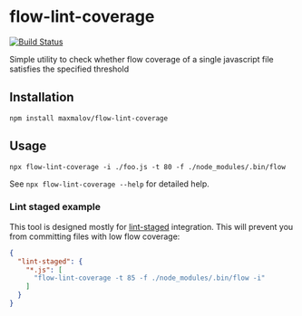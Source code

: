 # flow-lint-coverage
[![Build Status](https://travis-ci.org/maxmalov/flow-lint-coverage.svg?branch=master)](https://travis-ci.org/maxmalov/flow-lint-coverage)

Simple utility to check whether flow coverage of a single javascript file satisfies the specified threshold

## Installation

```
npm install maxmalov/flow-lint-coverage
```

## Usage

```
npx flow-lint-coverage -i ./foo.js -t 80 -f ./node_modules/.bin/flow
```

See `npx flow-lint-coverage --help` for detailed help.

### Lint staged example

This tool is designed mostly for [lint-staged](https://github.com/okonet/lint-staged) integration. This will prevent you from committing files with low flow coverage:

```json
{
  "lint-staged": {
    "*.js": [
      "flow-lint-coverage -t 85 -f ./node_modules/.bin/flow -i"
    ]
  }
}
```

